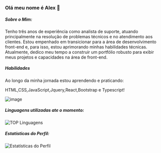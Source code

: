 ### Olá meu nome é Alex  👋

##### Sobre o Mim:

Tenho três anos de experiência como analista de suporte, atuando principalmente na resolução de problemas técnicos e no atendimento aos clientes. Estou empenhado em transicionar para a área de desenvolvimento front-end e, para isso, estou aprimorando minhas habilidades técnicas. Atualmente, dedico meu tempo a construir um portfólio robusto para exibir meus projetos e capacidades na área de front-end.

##### Habilidades
Ao longo da minha jornada estou aprendendo e praticando:

HTML,CSS,JavaScript,Jquery,React,Bootstrap e Typescript!

![image](https://github.com/Lostleleco/Lostleleco/assets/158625504/aa29c0ae-32a3-41ea-9f44-b96562aa66fd) 

##### Linguagens utilizadas ate o momento:
![TOP Linguagens](https://github-readme-stats.vercel.app/api/top-langs/?username=Lostleleco&layout=compact&theme=dracula)






##### Estatísticas do Perfil:

![Estatísticas do Perfil](https://github-readme-stats.vercel.app/api?username=lostleleco&show_icons=true&theme=default)











